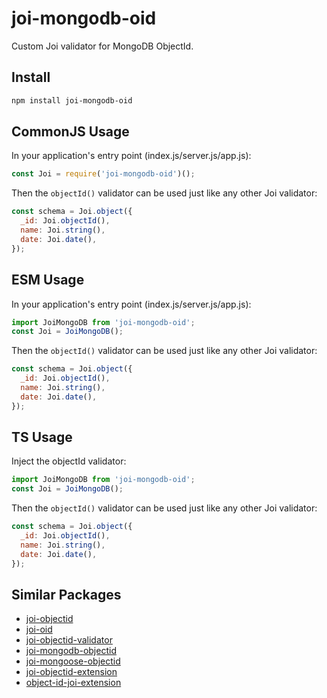 # joi-mongodb-oid

Custom Joi validator for MongoDB ObjectId.

## Install

```bash
npm install joi-mongodb-oid
```

## CommonJS Usage

In your application's entry point (index.js/server.js/app.js):

```js
const Joi = require('joi-mongodb-oid')();
```

Then the `objectId()` validator can be used just like any other Joi validator:

```js
const schema = Joi.object({
  _id: Joi.objectId(),
  name: Joi.string(),
  date: Joi.date(),
});
```

## ESM Usage

In your application's entry point (index.js/server.js/app.js):

```js
import JoiMongoDB from 'joi-mongodb-oid';
const Joi = JoiMongoDB();
```

Then the `objectId()` validator can be used just like any other Joi validator:

```js
const schema = Joi.object({
  _id: Joi.objectId(),
  name: Joi.string(),
  date: Joi.date(),
});
```

## TS Usage

Inject the objectId validator:

```js
import JoiMongoDB from 'joi-mongodb-oid';
const Joi = JoiMongoDB();
```

Then the `objectId()` validator can be used just like any other Joi validator:

```js
const schema = Joi.object({
  _id: Joi.objectId(),
  name: Joi.string(),
  date: Joi.date(),
});
```

## Similar Packages

- [joi-objectid](https://www.npmjs.com/package/joi-objectid)
- [joi-oid](https://www.npmjs.com/package/joi-oid)
- [joi-objectid-validator](https://www.npmjs.com/package/joi-objectid-validator)
- [joi-mongodb-objectid](https://www.npmjs.com/package/joi-mongodb-objectid)
- [joi-mongoose-objectid](https://www.npmjs.com/package/joi-mongoose-objectid)
- [joi-objectid-extension](https://www.npmjs.com/package/joi-objectid-extension)
- [object-id-joi-extension](https://www.npmjs.com/package/object-id-joi-extension)
